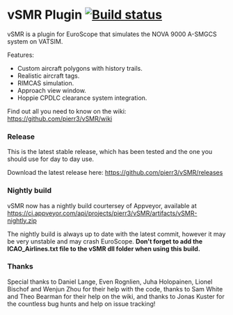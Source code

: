 # vSMR Plugin [![Build status](https://ci.appveyor.com/api/projects/status/0ebifm90mrmmatew?svg=true)](https://ci.appveyor.com/project/pierr3/vsmr)

vSMR is a plugin for EuroScope that simulates the NOVA 9000 A-SMGCS system on VATSIM.

Features:
* Custom aircraft polygons with history trails.
* Realistic aircraft tags.
* RIMCAS simulation.
* Approach view window.
* Hoppie CPDLC clearance system integration.

Find out all you need to know on the wiki: <https://github.com/pierr3/vSMR/wiki>

### Release

This is the latest stable release, which has been tested and the one you should use for day to day use.

Download the latest release here: <https://github.com/pierr3/vSMR/releases>

### Nightly build

vSMR now has a nightly build courtersey of Appveyor, available at <https://ci.appveyor.com/api/projects/pierr3/vSMR/artifacts/vSMR-nightly.zip>

The nightly build is always up to date with the latest commit, however it may be very unstable and may crash EuroScope. **Don't forget to add the ICAO_Airlines.txt file to the vSMR dll folder when using this build.**


### Thanks

Special thanks to Daniel Lange, Even Rognlien, Juha Holopainen, Lionel Bischof and Wenjun Zhou for their help with the code, thanks to Sam White and Theo Bearman for their help on the wiki, and thanks to Jonas Kuster for the countless bug hunts and help on issue tracking!

